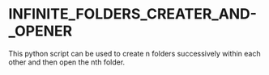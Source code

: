 # INFINITE_FOLDERS_CREATER_AND-_OPENER
This python script can be used to create n folders successively within each other and then open the nth folder. 
